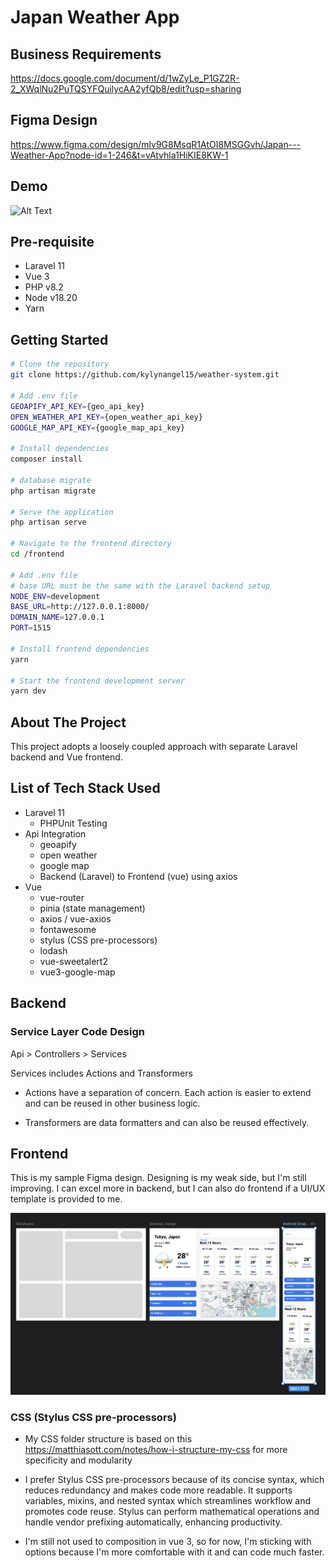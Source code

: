 # Japan Weather App

## Business Requirements
https://docs.google.com/document/d/1wZyLe_P1GZ2R-2_XWqlNu2PuTQSYFQuilycAA2yfQb8/edit?usp=sharing

## Figma Design
https://www.figma.com/design/mlv9G8MsqR1AtOI8MSGGvh/Japan---Weather-App?node-id=1-246&t=vAtvhla1HiKIE8KW-1

## Demo
![Alt Text](https://media.giphy.com/media/v1.Y2lkPTc5MGI3NjExZ3NieG5pa2l2ZmthdjNndWY4a3FmaHkxbGs3emF2OGNtaXJkcno1eSZlcD12MV9pbnRlcm5hbF9naWZfYnlfaWQmY3Q9Zw/9MxfTAfPG3yhNCXOMM/giphy.gif)

## Pre-requisite
- Laravel 11
- Vue 3
- PHP v8.2
- Node v18.20
- Yarn

## Getting Started

```bash
# Clone the repository
git clone https://github.com/kylynangel15/weather-system.git

# Add .env file
GEOAPIFY_API_KEY={geo_api_key}
OPEN_WEATHER_API_KEY={open_weather_api_key}
GOOGLE_MAP_API_KEY={google_map_api_key}

# Install dependencies
composer install

# database migrate
php artisan migrate

# Serve the application
php artisan serve

# Navigate to the frontend directory
cd /frontend

# Add .env file
# base URL must be the same with the Laravel backend setup
NODE_ENV=development
BASE_URL=http://127.0.0.1:8000/
DOMAIN_NAME=127.0.0.1
PORT=1515

# Install frontend dependencies
yarn

# Start the frontend development server
yarn dev
```

## About The Project
This project adopts a loosely coupled approach with separate Laravel backend and Vue frontend.

## List of Tech Stack Used
- Laravel 11
    * PHPUnit Testing
- Api Integration 
    * geoapify
    * open weather
    * google map
    * Backend (Laravel) to Frontend (vue) using axios
- Vue
    * vue-router
    * pinia (state management)
    * axios / vue-axios
    * fontawesome
    * stylus (CSS pre-processors)
    * lodash
    * vue-sweetalert2
    * vue3-google-map


## Backend

### Service Layer Code Design
Api > Controllers > Services

Services includes Actions and Transformers

- Actions have a separation of concern. Each action is easier to extend and can be reused in other business logic.

- Transformers are data formatters and can also be reused effectively.



## Frontend

This is my sample Figma design. Designing is my weak side, but I'm still improving. 
I can excel more in backend, but I can also do frontend if a UI/UX template is provided to me.

![Alt Text](https://raw.githubusercontent.com/kylynangel15/weather-system/main/frontend/src/assets/FigmaDesign.png)


### CSS (Stylus CSS pre-processors)

- My CSS folder structure is based on this https://matthiasott.com/notes/how-i-structure-my-css for more specificity and modularity 

- I prefer Stylus CSS pre-processors because of its concise syntax, which reduces redundancy and makes code more readable. It supports variables, mixins, and nested syntax which streamlines workflow and promotes code reuse. Stylus can perform mathematical operations and handle vendor prefixing automatically, enhancing productivity.
  
- I'm still not used to composition in vue 3, so for now, I'm sticking with options because I'm more comfortable with it and can code much faster.

